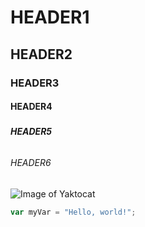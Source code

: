 # <h1>HEADER1</h1>
## <h2>HEADER2</h2>
### <h3>HEADER3</h3>
#### <h4>HEADER4</h4>
##### <h5>HEADER5</h5>
###### <h6>HEADER6</h6>
![Image of Yaktocat](https://octodex.github.com/images/yaktocat.png)
``` javascript
var myVar = "Hello, world!";
```

